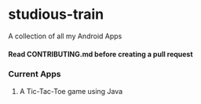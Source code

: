 # studious-train
A collection of all my Android Apps

#### Read CONTRIBUTING.md before creating a pull request

### Current Apps

1. A Tic-Tac-Toe game using Java
